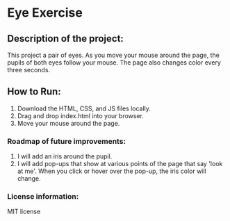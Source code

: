# Eye Exercise

## Description of the project: 
This project a pair of eyes. As you move your mouse around the page, the pupils of both eyes follow your mouse. The page also changes color every three seconds.

## How to Run: 
1. Download the HTML, CSS, and JS files locally.
2. Drag and drop index.html into your browser.
3. Move your mouse around the page.

### Roadmap of future improvements: 
1. I will add an iris around the pupil. 
2. I will add pop-ups that show at various points of the page that say 'look at me'. When you click or hover over the pop-up, the iris color will change.

### License information: 
MIT license
